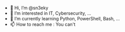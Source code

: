 - 👋 Hi, I’m @sn3eky
- 👀 I’m interested in IT, Cybersecurity, ...
- 🌱 I’m currently learning Python, PowerShell, Bash, ...
- 📫 How to reach me : You can't
